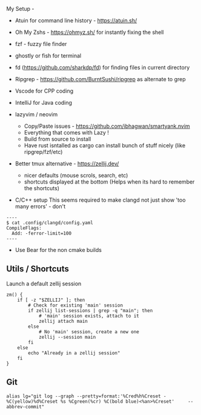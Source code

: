My Setup - 

- Atuin for command line history - https://atuin.sh/
- Oh My Zshs - https://ohmyz.sh/ for instantly fixing the shell
- fzf - fuzzy file finder 
- ghostly or fish for terminal 
- fd (https://github.com/sharkdp/fd) for finding files in current directory
- Ripgrep - https://github.com/BurntSushi/ripgrep as alternate to grep
- Vscode for CPP coding
- IntelliJ for Java coding 
- lazyvim / neovim
    + Copy/Paste issues - https://github.com/ibhagwan/smartyank.nvim
    + Everything that comes with Lazy !
    + Build from source to install
    + Have rust isntalled as cargo can install bunch of stuff nicely (like ripgrep/fzf/etc)
- Better tmux alternative - https://zellij.dev/ 
    + nicer defaults (mouse scrols, search, etc)
    + shortcuts displayed at the bottom (Helps when its hard to remember the shortcuts)

- C/C++ setup
   This seems required to make clangd not just show 'too many errors' - don't
```  
----
$ cat .config/clangd/config.yaml
CompileFlags:
  Add: -ferror-limit=100
----
```
- Use Bear for the non cmake builds

## Utils / Shortcuts

Launch a default zellij session

```
zm() {
    if [ -z "$ZELLIJ" ]; then
        # Check for existing 'main' session
        if zellij list-sessions | grep -q "main"; then
            # 'main' session exists, attach to it
            zellij attach main
        else
            # No 'main' session, create a new one
            zellij --session main
        fi
    else
        echo "Already in a zellij session"
    fi
}
```

## Git 

```
alias lg="git log --graph --pretty=format:'%Cred%h%Creset -%C(yellow)%d%Creset %s %Cgreen(%cr) %C(bold blue)<%an>%Creset'     --abbrev-commit"
```

## 
